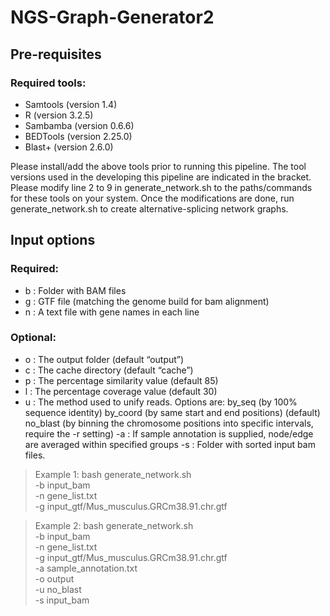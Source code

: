 # NGS-Graph-Generator2
## Pre-requisites
### Required tools:
- Samtools (version 1.4)
- R (version 3.2.5)
- Sambamba (version 0.6.6)
- BEDTools (version 2.25.0)
- Blast+ (version 2.6.0)

Please install/add the above tools prior to running this pipeline. The tool versions used in the developing this pipeline are indicated in the bracket. Please modify line 2 to 9 in generate_network.sh to the paths/commands for these tools on your system. Once the modifications are done, run generate_network.sh to create alternative-splicing network graphs.

## Input options
### Required:
- b	: 	Folder with BAM files 
- g	: 	GTF file (matching the genome build for bam alignment)
- n 	: 	A text file with gene names in each line

### Optional:
- o	: 	The output folder (default “output”)
- c	: 	The cache directory (default “cache”)
- p	: 	The percentage similarity value (default 85) 
- l	: 	The percentage coverage value (default 30)
- u	:	The method used to unify reads. Options are:
by_seq (by 100% sequence identity) 
by_coord (by same start and end positions) (default)
no_blast (by binning the chromosome positions into specific intervals, require the -r setting)
       -a 	:	If sample annotation is supplied, node/edge are averaged within specified groups 
       -s 	:	Folder with sorted input bam files. 

> Example 1:
> bash generate_network.sh \
> -b input_bam \
> -n gene_list.txt \
> -g input_gtf/Mus_musculus.GRCm38.91.chr.gtf 

> Example 2:
> bash generate_network.sh \
> -b input_bam \
> -n gene_list.txt \
> -g input_gtf/Mus_musculus.GRCm38.91.chr.gtf \
> -a sample_annotation.txt \
> -o output \
> -u no_blast \
> -s input_bam
